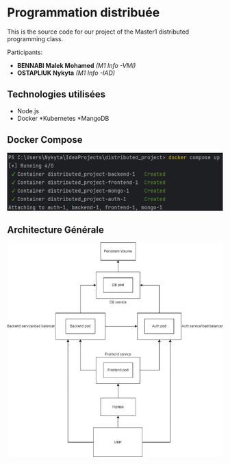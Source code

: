 
# Programmation distribuée

This is the source code for our  project of the Master1 distributed programming class.

Participants:

* **BENNABI Malek Mohamed** *(M1 Info -VMI)*
* **OSTAPLIUK Nykyta** *(M1 Info -IAD)*


## Technologies utilisées

* Node.js
* Docker
*Kubernetes
*MangoDB


## Docker Compose
![Docker Compose](https://github.com/Malekbennabi3/distributed_project/blob/master/docker_compose.png)

## Architecture Générale

![Architecture](https://github.com/Malekbennabi3/distributed_project/blob/master/struct.png)

